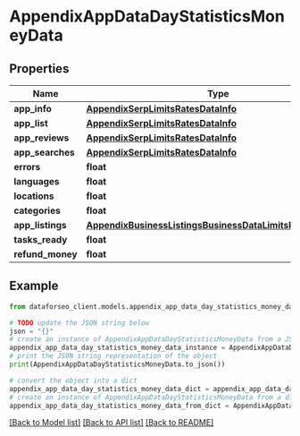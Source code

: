 # AppendixAppDataDayStatisticsMoneyData


## Properties

Name | Type | Description | Notes
------------ | ------------- | ------------- | -------------
**app_info** | [**AppendixSerpLimitsRatesDataInfo**](AppendixSerpLimitsRatesDataInfo.md) |  | [optional] 
**app_list** | [**AppendixSerpLimitsRatesDataInfo**](AppendixSerpLimitsRatesDataInfo.md) |  | [optional] 
**app_reviews** | [**AppendixSerpLimitsRatesDataInfo**](AppendixSerpLimitsRatesDataInfo.md) |  | [optional] 
**app_searches** | [**AppendixSerpLimitsRatesDataInfo**](AppendixSerpLimitsRatesDataInfo.md) |  | [optional] 
**errors** | **float** |  | [optional] 
**languages** | **float** |  | [optional] 
**locations** | **float** |  | [optional] 
**categories** | **float** |  | [optional] 
**app_listings** | [**AppendixBusinessListingsBusinessDataLimitsRatesDataInfo**](AppendixBusinessListingsBusinessDataLimitsRatesDataInfo.md) |  | [optional] 
**tasks_ready** | **float** |  | [optional] 
**refund_money** | **float** |  | [optional] 

## Example

```python
from dataforseo_client.models.appendix_app_data_day_statistics_money_data import AppendixAppDataDayStatisticsMoneyData

# TODO update the JSON string below
json = "{}"
# create an instance of AppendixAppDataDayStatisticsMoneyData from a JSON string
appendix_app_data_day_statistics_money_data_instance = AppendixAppDataDayStatisticsMoneyData.from_json(json)
# print the JSON string representation of the object
print(AppendixAppDataDayStatisticsMoneyData.to_json())

# convert the object into a dict
appendix_app_data_day_statistics_money_data_dict = appendix_app_data_day_statistics_money_data_instance.to_dict()
# create an instance of AppendixAppDataDayStatisticsMoneyData from a dict
appendix_app_data_day_statistics_money_data_from_dict = AppendixAppDataDayStatisticsMoneyData.from_dict(appendix_app_data_day_statistics_money_data_dict)
```
[[Back to Model list]](../README.md#documentation-for-models) [[Back to API list]](../README.md#documentation-for-api-endpoints) [[Back to README]](../README.md)


